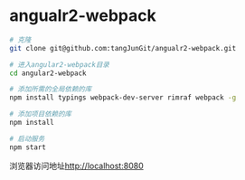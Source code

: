 # angualr2-webpack 

```bash
# 克隆
git clone git@github.com:tangJunGit/angualr2-webpack.git

# 进入angular2-webpack目录
cd angular2-webpack

# 添加所需的全局依赖的库
npm install typings webpack-dev-server rimraf webpack -g

# 添加项目依赖的库
npm install

# 启动服务
npm start
```
浏览器访问地址[http://localhost:8080](http://localhost:8080)
